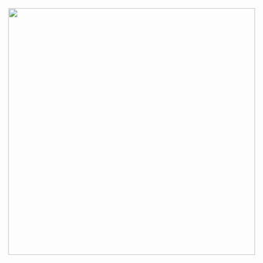 <img src="https://github.com/user-attachments/assets/2096c5a5-3c53-4c6e-be08-4306a0f5200e" width="500">

